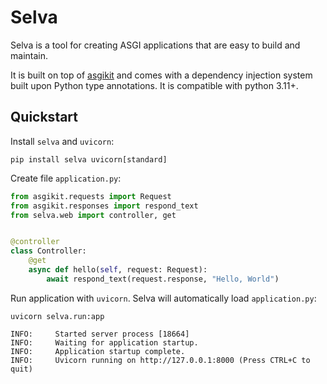 # Selva

Selva is a tool for creating ASGI applications that are easy to build and maintain.

It is built on top of [asgikit](https://pypi.org/project/asgikit/) and comes with
a dependency injection system built upon Python type annotations. It is compatible with python 3.11+.

## Quickstart

Install `selva` and `uvicorn`:

```shell
pip install selva uvicorn[standard]
```

Create file `application.py`:

```python
from asgikit.requests import Request
from asgikit.responses import respond_text
from selva.web import controller, get


@controller
class Controller:
    @get
    async def hello(self, request: Request):
        await respond_text(request.response, "Hello, World")
```

Run application with `uvicorn`. Selva will automatically load `application.py`:

```shell
uvicorn selva.run:app
```

```
INFO:     Started server process [18664]
INFO:     Waiting for application startup.
INFO:     Application startup complete.
INFO:     Uvicorn running on http://127.0.0.1:8000 (Press CTRL+C to quit)
```
